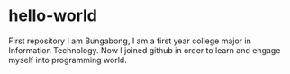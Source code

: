 # hello-world
First repository
I am Bungabong, I am a first year college major in Information Technology.
Now I joined github in order to learn and engage myself into programming world.
